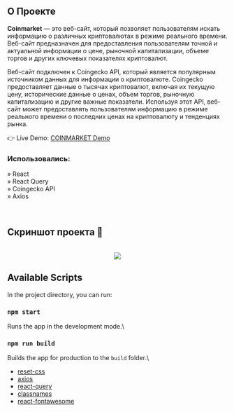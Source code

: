 <h2>О Проекте</h2>

<p><b>Coinmarket</b> — это веб-сайт, который позволяет пользователям искать информацию о различных криптовалютах в режиме реального времени. Веб-сайт предназначен для предоставления пользователям точной и актуальной информации о цене, рыночной капитализации, объеме торгов и других ключевых показателях криптовалют. <br/>

Веб-сайт подключен к Coingecko API, который является популярным источником данных для информации о криптовалюте. Coingecko предоставляет данные о тысячах криптовалют, включая их текущую цену, исторические данные о ценах, объем торгов, рыночную капитализацию и другие важные показатели. Используя этот API, веб-сайт может предоставлять пользователям информацию в режиме реального времени о последних ценах на криптовалюту и тенденциях рынка.

</p>

👉 Live Demo: <a href='https://crypto-djaba.vercel.app/'>COINMARKET Demo</a>

<h3>Использовались:</h3>

» React <br>
» React Query <br>
» Coingecko API <br>
» Axios <br>

<br>

<h2>Скриншот проекта 📸</h2>
<br>

<div align='center'>
<img src='https://i.ibb.co/nm30f1r/coinmarket.png'/>
</div>

## Available Scripts

In the project directory, you can run:

### `npm start`

Runs the app in the development mode.\

### `npm run build`

Builds the app for production to the `build` folder.\

-   [reset-css](https://github.com/shannonmoeller/reset-css)
-   [axios](https://github.com/axios/axios)
-   [react-query](https://github.com/TanStack/query)
-   [classnames](https://github.com/JedWatson/classnames)
-   [react-fontawesome](https://github.com/FortAwesome/react-fontawesome)
